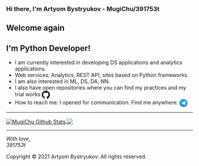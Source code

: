 ### Hi there, I'm Artyom Bystryukov - MugiChu/391753t
## Welcome again

## I'm Python Developer!

- I am currently interested in developing DS applications and analytics applications.
- Web services, Analytics, REST API, sites based on Python frameworks.
- I am also interested in ML, DS, DA, NN.
- I also have open repositories where you can find my practices and my trial works <a href="https://github.com/MugiChu?tab=repositories"><img align="center" alt="Repositories" width="22px" src="https://raw.githubusercontent.com/github/explore/78df643247d429f6cc873026c0622819ad797942/topics/github/github.png" /></a>
- How to reach me: I opened for communication. Find me anywhere: <a href="https://t.me/fourwordsallcaps"><img align="center" alt="Telegram" width="22px" src="https://raw.githubusercontent.com/github/explore/80688e429a7d4ef2fca1e82350fe8e3517d3494d/topics/telegram/telegram.png" /></a>


---

<a href="https://github.com/MugiChu">
  <img align="center" alt="MugiChu Github Stats"src="https://github-readme-stats.vercel.app/api?username=MugiChu&show_icons=true&theme=dracula" />
</a>
<a href="https://github.com/MugiChu">
  <img align="center" src="https://github-readme-stats.vercel.app/api/top-langs/?username=MugiChu&langs_count=8&layout=compact&theme=dracula" />
</a>

---

<i>With love,<br>391753t</i>

Copyright © 2021 Artyom Bystryukov. All rights reserved.
